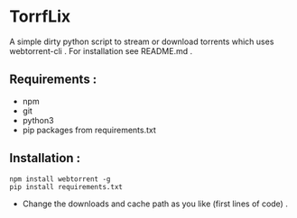 # TorrfLix
A simple dirty python script to stream or download torrents which uses webtorrent-cli . For installation see README.md .

## Requirements :
  * npm
  * git
  * python3
  * pip packages from requirements.txt
  
 ## Installation :
 
    npm install webtorrent -g
    pip install requirements.txt
    
    
 - Change the downloads and cache path as you like (first lines of code) . 
